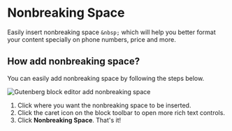 # Nonbreaking Space

Easily insert nonbreaking space `&nbsp;` which will help you better format your content specially on phone numbers, price and more.

## How add nonbreaking space?

You can easily add nonbreaking space by following the steps below.

![Gutenberg block editor add nonbreaking space](https://cldup.com/3zXhzyY0kp.gif)

1. Click where you want the nonbreaking space to be inserted.
2. Click the caret icon on the block toolbar to open more rich text controls.
3. Click **Nonbreaking Space**. That's it!